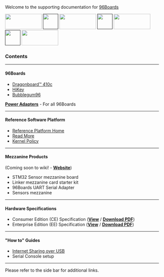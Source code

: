 Welcome to the supporting documentation for <a href="http://96boards.org" target="_blank">96Boards</a>

<a href="http://96boards.org" target="_blank"><img src="http://i.imgur.com/mKjYKTH.png" data-canonical-src="http://i.imgur.com/mKjYKTH.png" width="120" height="50" /></a>
[<img src="http://i.imgur.com/ou7F2lh.png" data-canonical-src="http://i.imgur.com/ou7F2lh.png" width="50" height="50" />]() 
<a href="https://www.96boards.org/products/ce/" target="_blank"><img src="http://i.imgur.com/QEilCHZ.png" data-canonical-src="http://i.imgur.com/QEilCHZ.png" width="120" height="50" /></a>
[<img src="http://i.imgur.com/ou7F2lh.png" data-canonical-src="http://i.imgur.com/ou7F2lh.png" width="50" height="50" />]() 
<a href="https://www.96boards.org/products/ee/" target="_blank"><img src="http://i.imgur.com/DLgo1qU.png" data-canonical-src="http://i.imgur.com/DLgo1qU.png" width="120" height="50" /></a>
[<img src="http://i.imgur.com/ou7F2lh.png" data-canonical-src="http://i.imgur.com/ou7F2lh.png" width="50" height="50" />]() 
<a href="https://www.96boards.org/products/mezzanine/" target="_blank"><img src="http://i.imgur.com/gKfT0IK.png" data-canonical-src="http://i.imgur.com/gKfT0IK.png" width="120" height="50" /></a>

### Contents

***

#### 96Boards
- [Dragonboard™ 410c](https://github.com/96boards/documentation/wiki/DragonBoard™-410c-Home)
- [HiKey](https://github.com/96boards/documentation/wiki/HiKey-Home)
- [Bubblegum96](https://github.com/96boards/documentation/wiki/Bubblegum96-Home)

<a href="https://www.96boards.org/products/accessories/power/" target="_blank">**Power Adapters**</a> - For all 96Boards

***

#### Reference Software Platform

- [Reference Platform Home](https://github.com/96boards/documentation/wiki/Reference-Platform-Home)
- [Read More](https://github.com/96boards/documentation/wiki/ReferencePlatform)
- [Kernel Policy](https://github.com/96boards/documentation/wiki/RP-Kernel-Policy)

***

#### Mezzanine Products

(Coming soon to wiki! - <a href="https://www.96boards.org/products/mezzanine/" target="_blank">**Website**</a>)

- STM32 Sensor mezzanine board
- Linker mezzanine card starter kit
- 96Boards UART Serial Adapter
- Sensors mezzanine

***

#### Hardware Specifications

- Consumer Edition (CE) Specification (<a href="https://github.com/96boards/documentation/blob/master/96BoardsCESpecificationv1.0-EA1.pdf" target="_blank">**View**</a>
 / [**Download PDF**](https://www.96boards.org/ce-specification))
- Enterprise Edition (EE) Specification (<a href="https://github.com/96boards/documentation/blob/master/96BoardsEESpecificationv1.0.pdf" target="_blank">**View**</a>
 / [**Download PDF**](https://www.96boards.org/ee-specification))

***

#### "How to" Guides

- [Internet Sharing over USB](https://github.com/96boards/documentation/wiki/Sharing-Internet-connections-over-USB-on-96Boards)
- Serial Console setup

***

Please refer to the side bar for additional links.